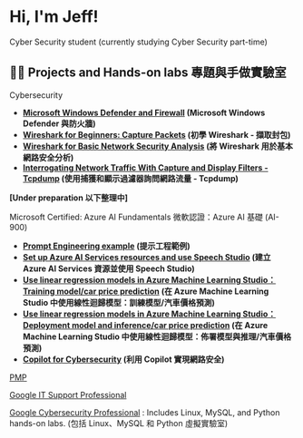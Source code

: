 <h1>Hi, I'm Jeff! </h1>
Cyber Security student (currently studying Cyber Security part-time)

<h2>👨‍💻 Projects and Hands-on labs 專題與手做實驗室</h2>

Cybersecurity
- <b>[Microsoft Windows Defender and Firewall](https://github.com/AlmostNeverDone/Project-Microsoft-Windows-Defender-and-Firewall) (Microsoft Windows Defender 與防火牆)</b>
- <b>[Wireshark for Beginners: Capture Packets](https://github.com/AlmostNeverDone/Project-Wireshark-for-Beginners-Capture-Packets) (初學 Wireshark - 擷取封包)</b>
- <b>[Wireshark for Basic Network Security Analysis](https://github.com/AlmostNeverDone/Project-Wireshark-for-Basic-Network-Security-Analysis/tree/main) (將 Wireshark 用於基本網路安全分析)</b>
- <b>[Interrogating Network Traffic With Capture and Display Filters - Tcpdump]() (使用捕獲和顯示過濾器詢問網路流量 - Tcpdump)</b>






<b>[Under preparation 以下整理中]</b>

Microsoft Certified: Azure AI Fundamentals 微軟認證：Azure AI 基礎 (AI-900) </b>
- <b>[Prompt Engineering example]() (提示工程範例)</b>
- <b>[Set up Azure AI Services resources and use Speech Studio]() (建立 Azure AI Services 資源並使用 Speech Studio)</b>
- <b>[Use linear regression models in Azure Machine Learning Studio：Training model/car price prediction]() (在 Azure Machine Learning Studio 中使用線性迴歸模型：訓練模型/汽車價格預測)</b>
- <b>[Use linear regression models in Azure Machine Learning Studio：Deployment model and inference/car price prediction]() (在 Azure Machine Learning Studio 中使用線性迴歸模型：佈署模型與推理/汽車價格預測)</b>
- <b>[Copilot for Cybersecurity]() (利用 Copilot 實現網路安全)</b>

[PMP]()

[Google IT Support Professional](https://coursera.org/verify/professional-cert/GWDPHD4P8TDJ)

[Google Cybersecurity Professional](https://coursera.org/verify/professional-cert/SWUXJAL4M678)</b>
: Includes Linux, MySQL, and Python hands-on labs. (包括 Linux、MySQL 和 Python 虛擬實驗室)



<!--
**Jeffmadakor1/Jeffmadakor1** is a ✨ _special_ ✨ repository because its `README.md` (this file) appears on your GitHub profile.

Here are some ideas to get you started:

- 🔭 I’m currently working on ...
- 🌱 I’m currently learning ...
- 👯 I’m looking to collaborate on ...
- 🤔 I’m looking for help with ...
- 💬 Ask me about ...
- 📫 How to reach me: ...
- 😄 Pronouns: ...
- ⚡ Fun fact: ...
-->
